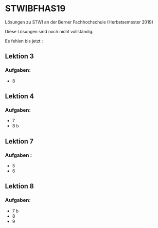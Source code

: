 # STWIBFHAS19
Lösungen zu STWI an der Berner Fachhochschule (Herbstsemester 2019)

Diese Lösungen sind noch nicht vollständig.

Es fehlen bis jetzt :

## Lektion  3 

### Aufgaben: 
- 8 

## Lektion  4 

### Aufgaben: 

   - 7 
   - 8  b 

## Lektion  7 

### Aufgaben : 
- 5 
- 6 

## Lektion  8 

### Aufgaben: 
- 7 b
- 8
- 9 
